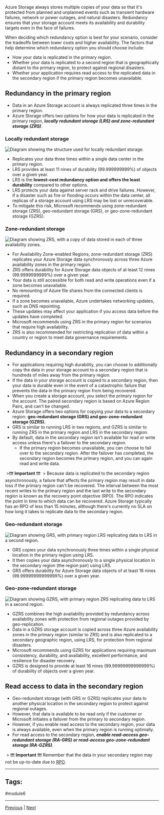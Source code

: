Azure Storage always stores multiple copies of your data so that it's protected from planned and unplanned events such as transient hardware failures, network or power outages, and natural disasters. Redundancy ensures that your storage account meets its availability and durability targets even in the face of failures.  

When deciding which redundancy option is best for your scenario, consider the tradeoffs between lower costs and higher availability. The factors that help determine which redundancy option you should choose include:
- How your data is replicated in the primary region.
- Whether your data is replicated to a second region that is geographically distant to the primary region, to protect against regional disasters.
- Whether your application requires read access to the replicated data in the secondary region if the primary region becomes unavailable.

## Redundancy in the primary region
- Data in an Azure Storage account is always replicated three times in the primary region. 
- Azure Storage offers two options for how your data is replicated in the primary region, ***locally redundant storage (LRS) and zone-redundant storage (ZRS)***.

### Locally redundant storage

![Diagram showing the structure used for locally redundant storage.](https://learn.microsoft.com/en-us/training/wwl-azure/describe-azure-storage-services/media/locally-redundant-storage-37247957.png)

- Replicates your data three times within a single data center in the primary region. 
- LRS provides at least 11 nines of durability (99.999999999%) of objects over a given year.
- LRS is the **lowest-cost redundancy option and offers the least durability** compared to other options. 
- LRS protects your data against server rack and drive failures. However, if a disaster such as fire or flooding occurs within the data center, all replicas of a storage account using LRS may be lost or unrecoverable. 
- To mitigate this risk, Microsoft recommends using zone-redundant storage (ZRS), geo-redundant storage (GRS), or geo-zone-redundant storage (GZRS).




### Zone-redundant storage

![Diagram showing ZRS, with a copy of data stored in each of three availability zones.](https://learn.microsoft.com/en-us/training/wwl-azure/describe-azure-storage-services/media/zone-redundant-storage-6dd46d22.png)

- For Availability Zone-enabled Regions, zone-redundant storage (ZRS) replicates your Azure Storage data synchronously across three Azure availability zones in the primary region. 
- ZRS offers durability for Azure Storage data objects of at least 12 nines (99.9999999999%) over a given year.
- Your data is still accessible for both read and write operations even if a zone becomes unavailable. 
- No remounting of Azure file shares from the connected clients is required. 
- If a zone becomes unavailable, Azure undertakes networking updates, such as DNS repointing. 
- These updates may affect your application if you access data before the updates have completed.
- Microsoft recommends using ZRS in the primary region for scenarios that require high availability.
- ZRS is also recommended for restricting replication of data within a country or region to meet data governance requirements.

## Redundancy in a secondary region
- For applications requiring high durability, you can choose to additionally copy the data in your storage account to a secondary region that is hundreds of miles away from the primary region. 
- If the data in your storage account is copied to a secondary region, then your data is durable even in the event of a catastrophic failure that prevents the data in the primary region from being recovered.
- When you create a storage account, you select the primary region for the account. The paired secondary region is based on Azure Region Pairs, and can't be changed.
- Azure Storage offers two options for copying your data to a secondary region: **geo-redundant storage (GRS) and geo-zone-redundant storage (GZRS).** 
- GRS is similar to running LRS in two regions, and GZRS is similar to running ZRS in the primary region and LRS in the secondary region.
- By default, data in the secondary region isn't available for read or write access unless there's a failover to the secondary region. 
	- If the primary region becomes unavailable, you can choose to fail over to the secondary region. After the failover has completed, the secondary region becomes the primary region, and you can again read and write data.

 >❗❗❗ **Important** ❗❗❗
 >
	Because data is replicated to the secondary region asynchronously, a failure that affects the primary region may result in data loss if the primary region can't be recovered. The interval between the most recent writes to the primary region and the last write to the secondary region is known as the recovery point objective (RPO). The RPO indicates the point in time to which data can be recovered. Azure Storage typically has an RPO of less than 15 minutes, although there's currently no SLA on how long it takes to replicate data to the secondary region.

### Geo-redundant storage


![Diagram showing GRS, with primary region LRS replicating data to LRS in a second region.](https://learn.microsoft.com/en-us/training/wwl-azure/describe-azure-storage-services/media/geo-redundant-storage-3432d558.png)

- GRS copies your data synchronously three times within a single physical location in the primary region using LRS. 
- It then copies your data asynchronously to a single physical location in the secondary region (the region pair) using LRS. 
- GRS offers durability for Azure Storage data objects of at least 16 nines (99.99999999999999%) over a given year.


### Geo-zone-redundant storage

![Diagram showing GZRS, with primary region ZRS replicating data to LRS in a second region.](https://learn.microsoft.com/en-us/training/wwl-azure/describe-azure-storage-services/media/geo-zone-redundant-storage-138ab5af.png)

- GZRS combines the high availability provided by redundancy across availability zones with protection from regional outages provided by geo-replication. 
- Data in a GZRS storage account is copied across three Azure availability zones in the primary region (similar to ZRS) and is also replicated to a secondary geographic region, using LRS, for protection from regional disasters. 
- Microsoft recommends using GZRS for applications requiring maximum consistency, durability, and availability, excellent performance, and resilience for disaster recovery.
- GZRS is designed to provide at least 16 nines (99.99999999999999%) of durability of objects over a given year.
## Read access to data in the secondary region
- Geo-redundant storage (with GRS or GZRS) replicates your data to another physical location in the secondary region to protect against regional outages. 
- However, that data is available to be read only if the customer or Microsoft initiates a failover from the primary to secondary region. 
- However, if you enable read access to the secondary region, your data is always available, even when the primary region is running optimally. 
- For read access to the secondary region, ***enable read-access geo-redundant storage (RA-GRS) or read-access geo-zone-redundant storage (RA-GZRS)***.

 > ❗❗❗ **Important** ❗❗❗
 Remember that the data in your secondary region may not be up-to-date due to [RPO](Terminologies#RPO).


---
## Tags:
#module6

---
[Previous](Describe-Azure-Storage-Accounts) | [Next](Describe-Azure-Storage-Services.md)
